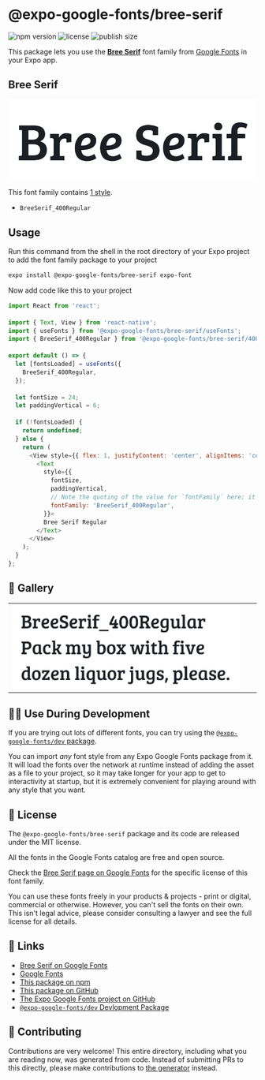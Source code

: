 # @expo-google-fonts/bree-serif

![npm version](https://flat.badgen.net/npm/v/@expo-google-fonts/bree-serif)
![license](https://flat.badgen.net/github/license/expo/google-fonts)
![publish size](https://flat.badgen.net/packagephobia/install/@expo-google-fonts/bree-serif)

This package lets you use the [**Bree Serif**](https://fonts.google.com/specimen/Bree+Serif) font family from [Google Fonts](https://fonts.google.com/) in your Expo app.

## Bree Serif

![Bree Serif](./font-family.png)

This font family contains [1 style](#-gallery).

- `BreeSerif_400Regular`

## Usage

Run this command from the shell in the root directory of your Expo project to add the font family package to your project
```sh
expo install @expo-google-fonts/bree-serif expo-font
```

Now add code like this to your project
```js
import React from 'react';

import { Text, View } from 'react-native';
import { useFonts } from '@expo-google-fonts/bree-serif/useFonts';
import { BreeSerif_400Regular } from '@expo-google-fonts/bree-serif/400Regular';

export default () => {
  let [fontsLoaded] = useFonts({
    BreeSerif_400Regular,
  });

  let fontSize = 24;
  let paddingVertical = 6;

  if (!fontsLoaded) {
    return undefined;
  } else {
    return (
      <View style={{ flex: 1, justifyContent: 'center', alignItems: 'center' }}>
        <Text
          style={{
            fontSize,
            paddingVertical,
            // Note the quoting of the value for `fontFamily` here; it expects a string!
            fontFamily: 'BreeSerif_400Regular',
          }}>
          Bree Serif Regular
        </Text>
      </View>
    );
  }
};

```

## 🔡 Gallery


||||
|-|-|-|
|![BreeSerif_400Regular](.//400Regular/BreeSerif_400Regular.ttf.png)||||


## 👩‍💻 Use During Development

If you are trying out lots of different fonts, you can try using the [`@expo-google-fonts/dev` package](https://github.com/freeboub/google-fonts/tree/master/font-packages/dev#readme).

You can import *any* font style from any Expo Google Fonts package from it. It will load the fonts
over the network at runtime instead of adding the asset as a file to your project, so it may take longer
for your app to get to interactivity at startup, but it is extremely convenient
for playing around with any style that you want.

## 📖 License

The `@expo-google-fonts/bree-serif` package and its code are released under the MIT license.

All the fonts in the Google Fonts catalog are free and open source.

Check the [Bree Serif page on Google Fonts](https://fonts.google.com/specimen/Bree+Serif) for the specific license of this font family.

You can use these fonts freely in your products & projects - print or digital, commercial or otherwise. However, you can't sell the fonts on their own. This isn't legal advice, please consider consulting a lawyer and see the full license for all details.

## 🔗 Links

- [Bree Serif on Google Fonts](https://fonts.google.com/specimen/Bree+Serif)
- [Google Fonts](https://fonts.google.com/)
- [This package on npm](https://www.npmjs.com/package/@expo-google-fonts/bree-serif)
- [This package on GitHub](https://github.com/freeboub/google-fonts/tree/master/font-packages/bree-serif)
- [The Expo Google Fonts project on GitHub](https://github.com/freeboub/google-fonts)
- [`@expo-google-fonts/dev` Devlopment Package](https://github.com/freeboub/google-fonts/tree/master/font-packages/dev)

## 🤝 Contributing

Contributions are very welcome! This entire directory, including what you are reading now, was generated from code. Instead of submitting PRs to this directly, please make contributions to [the generator](https://github.com/freeboub/google-fonts/tree/master/packages/generator) instead.
